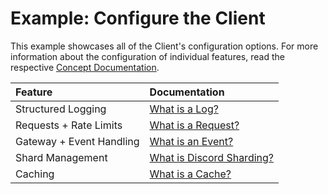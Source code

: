 # Example: Configure the Client

This example showcases all of the Client's configuration options. For more information about the configuration of individual features, read the respective [Concept Documentation](/_contribution/concepts/).

| Feature                  | Documentation                                                 |
| :----------------------- | :------------------------------------------------------------ |
| Structured Logging       | [What is a Log?](/_contribution/concepts/LOG.md)              |
| Requests + Rate Limits   | [What is a Request?](/_contribution/concepts/REQUESTS.md)     |
| Gateway + Event Handling | [What is an Event?](/_contribution/concepts/EVENTS.md)        |
| Shard Management         | [What is Discord Sharding?](/_contribution/concepts/SHARD.md) |
| Caching                  | [What is a Cache?](/_contribution/concepts/CACHE.md)          |
